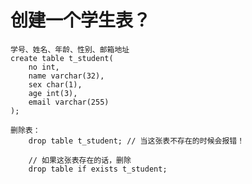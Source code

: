 # 创建一个学生表？
	学号、姓名、年龄、性别、邮箱地址
	create table t_student(
		no int,
		name varchar(32),
		sex char(1),
		age int(3),
		email varchar(255)
	);

	删除表：
		drop table t_student; // 当这张表不存在的时候会报错！

		// 如果这张表存在的话，删除
		drop table if exists t_student;

